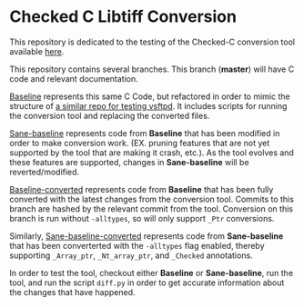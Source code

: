 # Checked C Libtiff Conversion

This repository is dedicated to the testing of the Checked-C conversion tool available [here](https://github.com/plum-umd/checkedc-clang/tree/BigRefactor). 

This repository contains several branches. This branch (**master**) will have C code and relevant documentation.   

[Baseline](https://github.com/sroy4899/checkedc-libtiff/tree/baseline) represents this same C Code, but refactored in order to mimic the structure of [a similar repo for testing vsftpd](https://github.com/plum-umd/checkedc-eval-vsftpd/blob/re-port/README.md). It includes scripts for running the conversion tool and replacing the converted files. 

[Sane-baseline](https://github.com/sroy4899/checkedc-libtiff/sane-baseline) represents code from **Baseline** that has been modified in order to make conversion work. (EX. pruning features that are not yet supported by the tool that are making it crash, etc.). As the tool evolves and these features are supported, changes in **Sane-baseline** will be reverted/modified. 

[Baseline-converted](https://github.com/sroy4899/checkedc-libtiff/baseline-converted) represents code from **Baseline** that has been fully converted with the latest changes from the conversion tool. Commits to this branch are hashed by the relevant commit from the tool. Conversion on this branch is run without `-alltypes`, so will only support `_Ptr` conversions. 

Similarly, [Sane-baseline-converted](https://github.com/sroy4899/checkedc-libtiff/sane-baseline-converted) represents code from **Sane-baseline** that has been converterted with the `-alltypes` flag enabled, thereby supporting `_Array_ptr`, `_Nt_array_ptr`, and `_Checked` annotations. 

In order to test the tool, checkout either **Baseline** or **Sane-baseline**, run the tool, and run the script `diff.py` in order to get accurate information about the changes that have happened.
